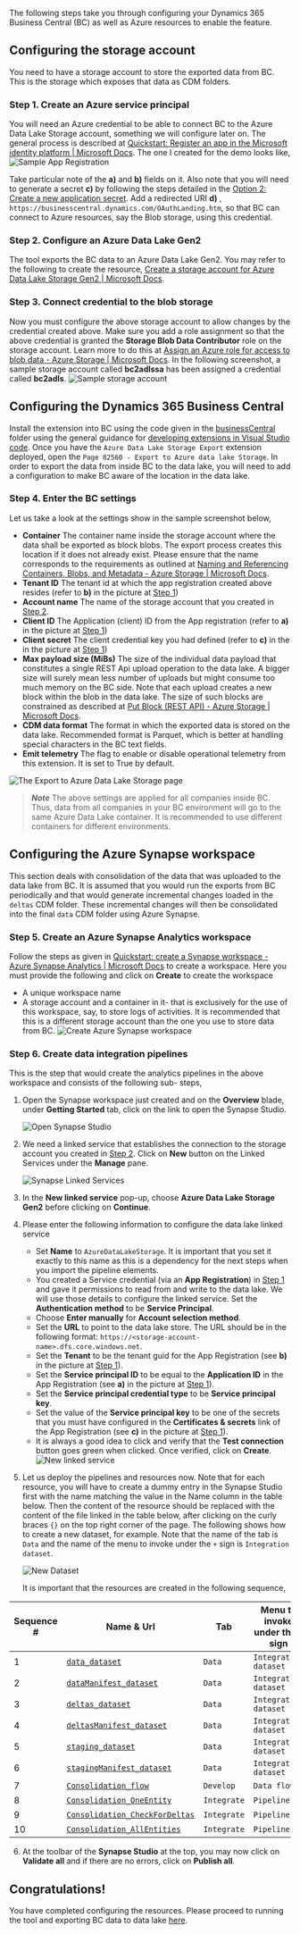 The following steps take you through configuring your Dynamics 365 Business Central (BC) as well as Azure resources to enable the feature.

## Configuring the storage account
You need to have a storage account to store the exported data from BC. This is the storage which exposes that data as CDM folders.

### Step 1. Create an Azure service principal
You will need an Azure credential to be able to connect BC to the Azure Data Lake Storage account, something we will configure later on. The general process is described at [Quickstart: Register an app in the Microsoft identity platform | Microsoft Docs](https://docs.microsoft.com/en-us/azure/active-directory/develop/quickstart-register-app#register-an-application). The one I created for the demo looks like,
![Sample App Registration](/.assets/appRegistration.png)

Take particular note of the **a)** and **b)** fields on it. Also note that you will need to generate a secret **c)** by following the steps detailed in the [Option 2: Create a new application secret](https://docs.microsoft.com/en-us/azure/active-directory/develop/howto-create-service-principal-portal#authentication-two-options). Add a redirected URI **d)** , `https://businesscentral.dynamics.com/OAuthLanding.htm`, so that BC can connect to Azure resources, say the Blob storage, using this credential. 

### Step 2. Configure an Azure Data Lake Gen2
The tool exports the BC data to an Azure Data Lake Gen2. You may refer to the following to create the resource, [Create a storage account for Azure Data Lake Storage Gen2 | Microsoft Docs](https://docs.microsoft.com/en-us/azure/storage/blobs/create-data-lake-storage-account).

### Step 3. Connect credential to the blob storage
Now you must configure the above storage account to allow changes by the credential created above. Make sure you add a role assignment so that the above credential is granted the **Storage Blob Data Contributor** role on the storage account. Learn more to do this at [Assign an Azure role for access to blob data - Azure Storage | Microsoft Docs](https://docs.microsoft.com/en-us/azure/storage/blobs/assign-azure-role-data-access?tabs=portal#assign-an-azure-role). In the following screenshot, a sample storage account called **bc2adlssa** has been assigned a credential called **bc2adls**.
![Sample storage account](/.assets/storageAccount.png)

## Configuring the Dynamics 365 Business Central
Install the extension into BC using the code given in the [businessCentral](/businessCentral) folder using the general guidance for [developing extensions in Visual Studio code](https://docs.microsoft.com/en-us/dynamics365/business-central/dev-itpro/developer/devenv-dev-overview#developing-extensions-in-visual-studio-code). Once you have the `Azure Data Lake Storage Export` extension deployed, open the `Page 82560 - Export to Azure data lake Storage`. In order to export the data from inside BC to the data lake, you will need to add a configuration to make BC aware of the location in the data lake.

### Step 4. Enter the BC settings
Let us take a look at the settings show in the sample screenshot below,
- **Container** The container name inside the storage account where the data shall be exported as block blobs. The export process creates this location if it does not already exist. Please ensure that the name corresponds to the requirements as outlined at [Naming and Referencing Containers, Blobs, and Metadata - Azure Storage | Microsoft Docs](https://docs.microsoft.com/en-us/rest/api/storageservices/Naming-and-Referencing-Containers--Blobs--and-Metadata).
- **Tenant ID** The tenant id at which the app registration created above resides (refer to **b)** in the picture at [Step 1](/.assets/Setup.md#step-1-create-an-azure-service-principal))
- **Account name** The name of the storage account that you created in [Step 2](/.assets/Setup.md#step-2-configure-an-azure-data-lake-gen2).
- **Client ID** The Application (client) ID from the App registration (refer to **a)** in the picture at [Step 1](/.assets/Setup.md#step-1-create-an-azure-service-principal))
- **Client secret** The client credential key you had defined (refer to **c)** in the in the picture at [Step 1](/.assets/Setup.md#step-1-create-an-azure-service-principal))
- **Max payload size (MiBs)** The size of the individual data payload that constitutes a single REST Api upload operation to the data lake. A bigger size will surely mean less number of uploads but might consume too much memory on the BC side. Note that each upload creates a new block within the blob in the data lake. The size of such blocks are constrained as described at [Put Block (REST API) - Azure Storage | Microsoft Docs](https://docs.microsoft.com/en-us/rest/api/storageservices/put-block#remarks).
- **CDM data format** The format in which the exported data is stored on the data lake. Recommended format is Parquet, which is better at handling special characters in the BC text fields.
- **Emit telemetry** The flag to enable or disable operational telemetry from this extension. It is set to True by default. 

![The Export to Azure Data Lake Storage page](/.assets/bcAdlsePage.png)

> **<em>Note</em>** The above settings are applied for all companies inside BC. Thus, data from all companies in your BC environment will go to the same Azure Data Lake container. It is recommended to use different containers for different environments.

## Configuring the Azure Synapse workspace
This section deals with consolidation of the data that was uploaded to the data lake from BC. It is assumed that you would run the exports from BC periodically and that would generate incremental changes loaded in the `deltas` CDM folder. These incremental changes will then be consolidated into the final `data` CDM folder using Azure Synapse.

### Step 5. Create an Azure Synapse Analytics workspace
Follow the steps as given in [Quickstart: create a Synapse workspace - Azure Synapse Analytics | Microsoft Docs](https://docs.microsoft.com/en-us/azure/synapse-analytics/quickstart-create-workspace) to create a workspace. Here you must provide the following and click on **Create** to create the workspace
- A unique workspace name
- A storage account and a container in it- that is exclusively for the use of this workspace, say, to store logs of activities. It is recommended that this is a different storage account than the one you use to store data from BC.
![Create Azure Synapse workspace](/.assets/synapseWorkspace.png)

### Step 6. Create data integration pipelines
This is the step that would create the analytics pipelines in the above workspace and consists of the following sub- steps,
1. Open the Synapse workspace just created and on the **Overview** blade, under **Getting Started** tab, click on the link to open the Synapse Studio. 

    ![Open Synapse Studio](/.assets/openSynapseStudio.png)

2. We need a linked service that establishes the connection to the storage account you created in [Step 2](/.assets/Setup.md#step-2-configure-an-azure-data-lake-gen2). Click on **New** button on the Linked Services under the **Manage** pane.

    ![Synapse Linked Services](/.assets/synapseLinkedService.png)

3. In the **New linked service** pop-up, choose **Azure Data Lake Storage Gen2** before clicking on **Continue**.
4. Please enter the following information to configure the data lake linked service
    - Set **Name** to `AzureDataLakeStorage`. It is important that you set it exactly to this name as this is a dependency for the next steps when you import the pipeline elements.
    - You created a Service credential (via an **App Registration**) in [Step 1](/.assets/Setup.md#step-1-create-an-azure-service-principal) and gave it permissions to read from and write to the data lake. We will use those details to configure the linked service. Set the **Authentication method** to be **Service Principal**.
    - Choose **Enter manually** for **Account selection method**.
    - Set the **URL** to point to the data lake store. The URL should be in the following format: `https://<storage-account-name>.dfs.core.windows.net`.
    - Set the **Tenant** to be the tenant guid for the App Registration (see **b)** in the picture at [Step 1](/.assets/Setup.md#step-1-create-an-azure-service-principal)).
    - Set the **Service principal ID** to be equal to the **Application ID** in the App Registration (see **a)** in the picture at [Step 1](/.assets/Setup.md#step-1-create-an-azure-service-principal)).
    - Set the **Service principal credential type** to be **Service principal key**.
    - Set the value of the **Service principal key** to be one of the secrets that you must have configured in the **Certificates & secrets** link of the App Registration (see **c)** in the picture at [Step 1](/.assets/Setup.md#step-1-create-an-azure-service-principal)).
    - It is always a good idea to click and verify that the **Test connection** button goes green when clicked. Once verified, click on **Create**.
    ![New linked service](/.assets/synapseNewLinkedService.png)
5. Let us deploy the pipelines and resources now. Note that for each resource, you will have to create a dummy entry in the Synapse Studio first with the name matching the value in the Name column in the table below. Then the content of the resource should be replaced with the content of the file linked in the table below, after clicking on the curly braces `{}` on the top right corner of the page. The following shows how to create a new dataset, for example. Note that the name of the tab is `Data` and the name of the menu to invoke under the `+` sign is `Integration dataset`.

    ![New Dataset](/.assets/synapseNewIntegrationDataset.png)

    It is important that the resources are created in the following sequence, 

| Sequence # | Name & Url | Tab | Menu to invoke under the `+` sign | 
| ---------- | ---- | --- | ----------------------------------| 
|1|[`data_dataset`](/synapse/dataset/data_dataset.json)|`Data`|`Integration dataset`|
|2|[`dataManifest_dataset`](/synapse/dataset/dataManifest_dataset.json)|`Data`|`Integration dataset`|
|3|[`deltas_dataset`](/synapse/dataset/deltas_dataset.json)|`Data`|`Integration dataset`|
|4|[`deltasManifest_dataset`](/synapse/dataset/deltasManifest_dataset.json)|`Data`|`Integration dataset`|
|5|[`staging_dataset`](/synapse/dataset/staging_dataset.json)|`Data`|`Integration dataset`|
|6|[`stagingManifest_dataset`](/synapse/dataset/stagingManifest_dataset.json)|`Data`|`Integration dataset`|
|7|[`Consolidation_flow`](/synapse/dataflow/Consolidation_flow.json)|`Develop`|`Data flow`|
|8|[`Consolidation_OneEntity`](/synapse/pipeline/Consolidation_OneEntity.json)|`Integrate`|`Pipeline`|
|9|[`Consolidation_CheckForDeltas`](/synapse/pipeline/Consolidation_CheckForDeltas.json)|`Integrate`|`Pipeline`|
|10|[`Consolidation_AllEntities`](/synapse/pipeline/Consolidation_AllEntities.json)|`Integrate`|`Pipeline`|

6. At the toolbar of the **Synapse Studio** at the top, you may now click on **Validate all** and if there are no errors, click on **Publish all**.


## Congratulations!
You have completed configuring the resources. Please proceed to running the tool and exporting BC data to data lake [here](/.assets/RunningAnalytics.md).














